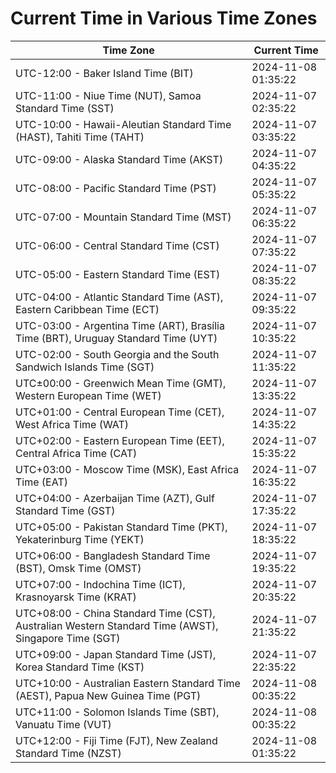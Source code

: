 # Current Time in Various Time Zones

| Time Zone | Current Time |
|-----------|--------------|
| UTC-12:00 - Baker Island Time (BIT) | 2024-11-08 01:35:22 |
| UTC-11:00 - Niue Time (NUT), Samoa Standard Time (SST) | 2024-11-07 02:35:22 |
| UTC-10:00 - Hawaii-Aleutian Standard Time (HAST), Tahiti Time (TAHT) | 2024-11-07 03:35:22 |
| UTC-09:00 - Alaska Standard Time (AKST) | 2024-11-07 04:35:22 |
| UTC-08:00 - Pacific Standard Time (PST) | 2024-11-07 05:35:22 |
| UTC-07:00 - Mountain Standard Time (MST) | 2024-11-07 06:35:22 |
| UTC-06:00 - Central Standard Time (CST) | 2024-11-07 07:35:22 |
| UTC-05:00 - Eastern Standard Time (EST) | 2024-11-07 08:35:22 |
| UTC-04:00 - Atlantic Standard Time (AST), Eastern Caribbean Time (ECT) | 2024-11-07 09:35:22 |
| UTC-03:00 - Argentina Time (ART), Brasília Time (BRT), Uruguay Standard Time (UYT) | 2024-11-07 10:35:22 |
| UTC-02:00 - South Georgia and the South Sandwich Islands Time (SGT) | 2024-11-07 11:35:22 |
| UTC±00:00 - Greenwich Mean Time (GMT), Western European Time (WET) | 2024-11-07 13:35:22 |
| UTC+01:00 - Central European Time (CET), West Africa Time (WAT) | 2024-11-07 14:35:22 |
| UTC+02:00 - Eastern European Time (EET), Central Africa Time (CAT) | 2024-11-07 15:35:22 |
| UTC+03:00 - Moscow Time (MSK), East Africa Time (EAT) | 2024-11-07 16:35:22 |
| UTC+04:00 - Azerbaijan Time (AZT), Gulf Standard Time (GST) | 2024-11-07 17:35:22 |
| UTC+05:00 - Pakistan Standard Time (PKT), Yekaterinburg Time (YEKT) | 2024-11-07 18:35:22 |
| UTC+06:00 - Bangladesh Standard Time (BST), Omsk Time (OMST) | 2024-11-07 19:35:22 |
| UTC+07:00 - Indochina Time (ICT), Krasnoyarsk Time (KRAT) | 2024-11-07 20:35:22 |
| UTC+08:00 - China Standard Time (CST), Australian Western Standard Time (AWST), Singapore Time (SGT) | 2024-11-07 21:35:22 |
| UTC+09:00 - Japan Standard Time (JST), Korea Standard Time (KST) | 2024-11-07 22:35:22 |
| UTC+10:00 - Australian Eastern Standard Time (AEST), Papua New Guinea Time (PGT) | 2024-11-08 00:35:22 |
| UTC+11:00 - Solomon Islands Time (SBT), Vanuatu Time (VUT) | 2024-11-08 00:35:22 |
| UTC+12:00 - Fiji Time (FJT), New Zealand Standard Time (NZST) | 2024-11-08 01:35:22 |
